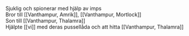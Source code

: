 Sjuklig och spionerar med hjälp av imps  
Bror till [[Vanthampur, Amrik]], [[Vanthampur, Mortlock]]  
Son till [[Vanthampur, Thalamra]]  
Hjälpte [[vi]] med deras pussellåda och att hitta [[Vanthampur, Thalamra]]